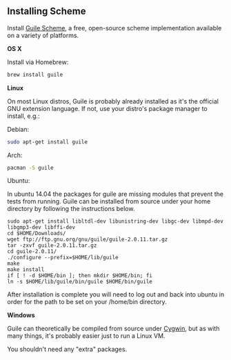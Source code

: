 ## Installing Scheme

Install [Guile Scheme](http://www.gnu.org/software/guile/), a free, open-source scheme implementation available on a variety of platforms.

**OS X**

Install via Homebrew:

```bash
brew install guile
```

**Linux**

On most Linux distros, Guile is probably already installed as it's the official
GNU extension language. If not, use your distro's package manager to install, e.g.:

Debian:
```bash
sudo apt-get install guile
```

Arch:
```bash
pacman -S guile
```

Ubuntu:

In ubuntu 14.04 the packages for guile are missing modules that prevent the
tests from running.
Guile can be installed from source under your home directory by following the
instructions below.
```
sudo apt-get install libltdl-dev libunistring-dev libgc-dev libmpd-dev libgmp3-dev libffi-dev
cd $HOME/Downloads/
wget ftp://ftp.gnu.org/gnu/guile/guile-2.0.11.tar.gz
tar -zxvf guile-2.0.11.tar.gz
cd guile-2.0.11/
./configure --prefix=$HOME/lib/guile
make
make install
if [ ! -d $HOME/bin ]; then mkdir $HOME/bin; fi
ln -s $HOME/lib/guile/bin/guile $HOME/bin/guile
```
After installation is complete you will need to log out and back into ubuntu
in order for the path to be set on your /home/bin directory.

**Windows**

Guile can theoretically be compiled from source under [Cygwin](https://www.cygwin.com/), but as with
many things, it's probably easier just to run a Linux VM.

You shouldn't need any "extra" packages.
